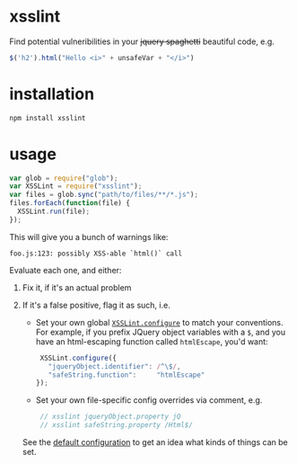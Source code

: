 # xsslint

Find potential vulneribilities in your ~~jquery spaghetti~~ beautiful code,
e.g.

```javascript
$('h2').html("Hello <i>" + unsafeVar + "</i>")
```

# installation

```bash
npm install xsslint
```

# usage

```javascript
var glob = require("glob");
var XSSLint = require("xsslint");
var files = glob.sync("path/to/files/**/*.js");
files.forEach(function(file) {
  XSSLint.run(file);
});
```

This will give you a bunch of warnings like:

```
foo.js:123: possibly XSS-able `html()` call
```

Evaluate each one, and either:

1. Fix it, if it's an actual problem
2. If it's a false positive, flag it as such, i.e.
   * Set your own global [`XSSLint.configure`](https://github.com/jenseng/xsslint/blob/dcf6ff7f/main.js#L18) to match your conventions.
     For example, if you prefix JQuery object variables with a `$`, and
     you have an html-escaping function called `htmlEscape`, you'd want:

     ```javascript
      XSSLint.configure({
        "jqueryObject.identifier": /^\$/,
        "safeString.function":     "htmlEscape"
     });
     ```
   * Set your own file-specific config overrides via comment, e.g.

     ```javascript
      // xsslint jqueryObject.property jQ
      // xsslint safeString.property /Html$/
     ```

   See the [default configuration](https://github.com/jenseng/xsslint/blob/dcf6ff7f/main.js#L18) to get an idea what kinds of things
   can be set.
